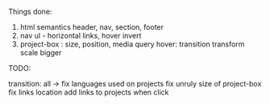 Things done:

1. html semantics header, nav, section, footer
2. nav ul - horizontal links, hover invert
3. project-box : size, position, media query
    hover: transition transform scale bigger


TODO:

transition: all -> fix
languages used on projects
fix unruly size of project-box
fix links location
add links to projects when click
